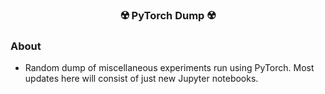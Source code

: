 
<div align = "center">
    
### ☢️ PyTorch Dump :radioactive:
</div>

### About

- Random dump of miscellaneous experiments run using PyTorch. Most updates here will consist of just new Jupyter notebooks.
